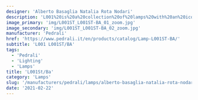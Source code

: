 ```yaml
---
designer: 'Alberto Basaglia Natalia Rota Nodari'
description: 'L001%20is%20a%20collection%20of%20lamps%20with%20an%20iconic%20design%20consisting%20of%20elements%20capable%20of%20creating%20different%20combinations.%20Floor%20lamp%20with%20two%20injection%20moulded%20polycarbonate%20diffusers%20in%20different%20sizes%2C%20steel%20base%20and%20stem.%20Foot%20pedal%20to%20switch%20on.'
image_primary: 'img/L001ST_L001ST-BA_01_zoom.jpg'
image_secondary: 'img/L001ST_L001ST-BA_02_zoom.jpg'
manufacturer: 'Pedrali'
href: 'https://www.pedrali.it/en/products/catalog/Lamp-L001ST-BA/'
subtitle: 'L001 L001ST/BA'
tags:
  - 'Pedrali'
  - 'Lighting'
  - 'Lamps'
title: 'L001St/Ba'
category: 'Lamps'
slug: '/manufacturers/pedrali/lamps/alberto-basaglia-natalia-rota-nodari-l-001-st-ba'
date: '2021-02-22'
---
```

